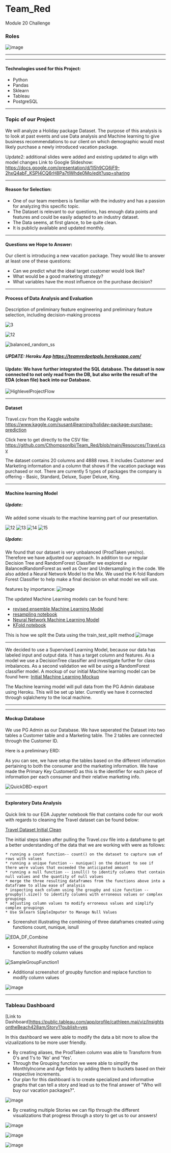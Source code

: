 # Team_Red
Module 20 Challenge

### Roles

![image](https://user-images.githubusercontent.com/91682586/159757962-0591adf2-d16c-4401-a41f-60282c9a7377.png)

---

---
#### Technologies used for this Project:

- Python
- Pandas
- Sklearn
- Tableau
- PostgreSQL

---
### Topic of our Project

We will analyze a Holiday package Dataset. The purpose of this analysis is to look at past events and use Data analysis and Machine learning to give business recommendations to our client on which demographic would most likely purchase a newly introduced vacation package.


Update2: additional slides were added and existing updated to align with model changes 
Link to Google Slideshow: https://docs.google.com/presentation/d/1I5h9CG6jF9-2hxQ4abF_KSPI4CQ6rH8Pa7tIWhde0Mo/edit?usp=sharing


---
#### Reason for Selection: 

-	One of our team members is familiar with the industry and has a passion for analyzing this specific topic.
-	The Dataset is relevant to our questions, has enough data points and features and could be easily adapted to an industry dataset.
-	The Data seems, at first glance, to be quite clean.
-	It is publicly available and updated monthly. 

---
#### Questions we Hope to Answer:

Our client is introducing a new vacation package. They would like to answer at least one of these questions:

-	Can we predict what the ideal target customer would look like?
-	What would be a good marketing strategy?
-	What variables have the most influence on the purchase decision?

---
#### Process of Data Analysis and Evaluation

Description of preliminary feature engineering and preliminary feature selection, including decision-making process

![3](https://user-images.githubusercontent.com/91682586/159799327-5b62152f-a315-4818-a306-0a7ef502ec29.png)

![12](https://user-images.githubusercontent.com/91682586/159800113-68fecc39-106a-4d56-9aaa-62a265695b3b.png)

![balanced_random_ss](https://user-images.githubusercontent.com/92830382/161458358-1034062a-554c-4aeb-87f8-8717e76265a4.png)



##### UPDATE: Heroku App  https://teamredpetpals.herokuapp.com/

#### Update: We have further integrated the SQL database. The dataset is now connected to not only read from the DB, but also write the result of the EDA (clean file) back into our Database. 



![HighlevelProjectFlow](Images/HighlevelProjectFlow.PNG)

---
#### Dataset

Travel.csv from the Kaggle website
https://www.kaggle.com/susant4learning/holiday-package-purchase-prediction

Click here to get directly to the CSV file:  https://github.com/Cthompsonlbi/Team_Red/blob/main/Resources/Travel.csv

The dataset contains 20 columns and 4888 rows.
It includes Customer and Marketing information and a column that shows if the vacation package was purchased or not.
There are currently 5 types of packages the company is offering - Basic, Standard, Deluxe, Super Deluxe, King.

---
#### Machine learning Model

##### **Update**:

We added some visuals to the machine learning part of our presentation.

![12](https://user-images.githubusercontent.com/91682586/161406783-4c3597f9-6243-4cbf-bf23-939836688dd6.png)
![13](https://user-images.githubusercontent.com/91682586/161406787-86ab5b3d-c6f0-4d01-96af-8c8867211b03.png)
![14](https://user-images.githubusercontent.com/91682586/161406788-2fab1654-78cb-4f50-9bfe-689d12b7612a.png)
![15](https://user-images.githubusercontent.com/91682586/161406791-b100f332-b8b9-47c3-b6f7-d1d2c9ffddf8.png)




##### **Update**:
We found that our dataset is very unbalanced (ProdTaken yes/no). Therefore we have adjusted our approach.
In addition to our regular Decision Tree and RandomForest Classifier we explored a BalancedRandomForest as well as Over and Undersampling in the code.
We also added a Neural Network Model to the Mix. We used the K-fold Random Forest Classifier to help make a final decision on what model we will use.

features by importance:
![image](https://user-images.githubusercontent.com/91682586/159939057-ba9491c7-6fa3-4787-8f5d-0313e93ea2d1.png)


The updated Machine Learning models can be found here:

  - [revised ensemble Machine Learning Model](Notebooks/Insight_ensemble.ipynb)
  - [resampling notebook](Notebooks/Insight_resampling.ipynb)
  - [Neural Network Machine Learning Model](Notebooks/InsightNeural.ipynb)
  - [KFold notebook](Notebooks/Insight_ensemble_KFold.ipynb)

This is how we split the Data using the train_test_split method ![image](https://user-images.githubusercontent.com/91682586/159809128-c81e74f5-5687-4ddd-a23f-1455d21b5fc2.png)

--- 
We decided to use a Supervised Learning Model, because our data has labeled input and output data.
It has a target column and features.
As a model we use a DecisionTree classifier and investigate further for class imbalances.
As a second validation we will be using a RandomForest classifier model.
A mockup of our initial Machine learning model can be found here: 
[Initial Machine Learning Mockup](Notebooks/Mock_up_Machine_Learning_Modelwith_SQL_connect.ipynb)

The Machine learning model will pull data from the PG Admin database using Heroku.
This will be set up later. Currently we have it connected through sqlalchemy to the local machine.

---
---
#### Mockup Database

We use PG Admin as our Database.
We have seperated the Dataset into two tables a Customer table and a Marketing table.
The 2 tables are connected through the Customer ID.

Here is a preliminary ERD:

As you can see, we have setup the tables based on the different information pertaining to both the consumer and the marketing information.
We have made the Primary Key CustomerID as this is the identifier for each piece of information per each consumer and their relative marketing info.


![QuickDBD-export](https://user-images.githubusercontent.com/92830382/159591417-936321a5-d646-4f35-9745-389ab3cc44a4.png)


---
#### Exploratory Data Analysis

Quick link to our EDA Jupyter notebook file that contains code for our work with regards to cleaning the Travel dataset can be found below:

[Travel Dataset Initial Clean](Notebooks/InsightEDA.ipynb)

The initial steps taken after pulling the Travel.csv file into a dataframe to get a better understanding of the data that we are working with were as follows:	

	* running a count function-- count() on the dataset to capture sum of rows with values
	* running a unique function -- nunique() on the dataset to see if there were values that exceeded the anticipated amount
	* running a null function -- isnull() to identify columns that contain null values and the quantity of null values
	* merge the three resulting dataframes from the functions above into a dataframe to allow ease of analysis
	* inspecting each column using the groupby and size function --groupby().size() to identify columns with erroneous values or complex groupings
	* adjusting column values to modify erroneous values and simplify complex groupings
	* Use Sklearn SimpleImputer to Manage Null Values
	
* Screenshot illustrating the combining of three dataframes created using functions count, nunique, isnull

![EDA_DF_Combine](Images/EDA_DF_Combine.PNG)

* Screenshot illustrating the use of the groupby function and replace function to modify column values

![SampleGroupFunction1](Images/SampleGroupFunction1.PNG)
	
* Additional screenshot of groupby function and replace function to modify column values

![image](https://user-images.githubusercontent.com/91682586/159763571-9262e494-9fd7-4114-9807-800b297dd0dd.png)

---
### Tableau Dashboard

[Link to Dashboard]https://public.tableau.com/app/profile/cathleen.mai/viz/InsightsontheBeach428am/Story1?publish=yes

In this dashboard we were able to modify the data a bit more to allow the vizualizations to be more user friendly. 

* By creating aliases, the ProdTaken column was able to Transform from 0's and 1's to 'No' and 'Yes'. 
* Through the Grouping function we were able to simplify the MonthlyIncome and Age fields by adding them to buckets based on their respective increments.
* Our plan for this dashboard is to create specialized and informative graphs that can tell a story and lead us to the final answer of "Who will buy our vacation packages?". 

![image](https://user-images.githubusercontent.com/91682586/161326165-601d8a0f-4c19-4670-a115-657d794eb461.png)

 * By creating multiple Stories we can flip through the different visualizations that progress through a story to get us to our answers!

![image](https://user-images.githubusercontent.com/91682586/161326282-0e077813-f3b3-48e9-9430-f08164ec0987.png)

![image](https://user-images.githubusercontent.com/91682586/161326703-70b81c2c-9ca3-440c-8a32-ce860bc131f6.png)

![image](https://user-images.githubusercontent.com/91682586/161326979-69aefb66-01b0-40fb-b71b-d6e484ca0392.png)



